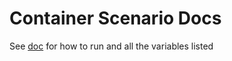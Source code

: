 # Container Scenario Docs

See [doc](https://github.com/redhat-chaos/krkn-hub/blob/main/docs/container-scenarios.md) for how to run and all the variables listed
